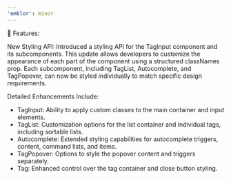 ```yaml
---
'emblor': minor
---
```


🚀 Features:

New Styling API: Introduced a styling API for the TagInput component and its subcomponents. This update allows developers to customize the appearance of each part of the component using a structured classNames prop. Each subcomponent, including TagList, Autocomplete, and TagPopover, can now be styled individually to match specific design requirements.

Detailed Enhancements Include:

- TagInput: Ability to apply custom classes to the main container and input elements.
- TagList: Customization options for the list container and individual tags, including sortable lists.
- Autocomplete: Extended styling capabilities for autocomplete triggers, content, command lists, and items.
- TagPopover: Options to style the popover content and triggers separately.
- Tag: Enhanced control over the tag container and close button styling.
